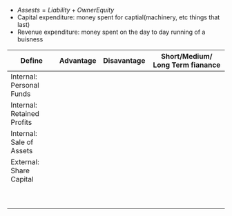  - $Assests=Liability+OwnerEquity$
 - Capital expenditure: money spent for captial(machinery, etc things that last)
 - Revenue expenditure: money spent on the day to day running of a buisness

| Define | Advantage | Disavantage | Short/Medium/ Long Term fianance |
|--|--|--|--|
| Internal: Personal Funds |  |  |  |
| Internal: Retained Profits |  |  |  |
| Internal: Sale of Assets |  |  |  |
| External: Share Capital |  |  |  |
|  |  |  |  |
|  |  |  |  |
|  |  |  |  |
|  |  |  |  |
|  |  |  |  |
|  |  |  |  |
|  |  |  |  |
|  |  |  |  |
|  |  |  |  |


<!--stackedit_data:
eyJoaXN0b3J5IjpbNzkzMDQ0ODI0LDE4MjMwOTIwMTYsLTMwMz
c0MDQ2OSwtMjA4ODc0NjYxMl19
-->
